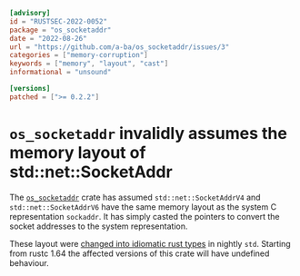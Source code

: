 ```toml
[advisory]
id = "RUSTSEC-2022-0052"
package = "os_socketaddr"
date = "2022-08-26"
url = "https://github.com/a-ba/os_socketaddr/issues/3"
categories = ["memory-corruption"]
keywords = ["memory", "layout", "cast"]
informational = "unsound"

[versions]
patched = [">= 0.2.2"]
```

# `os_socketaddr` invalidly assumes the memory layout of std::net::SocketAddr

The [`os_socketaddr`](https://crates.io/crates/os_socketaddr) crate has assumed
`std::net::SocketAddrV4` and `std::net::SocketAddrV6` have the same memory layout as the system C
representation `sockaddr`. It has simply casted the pointers to convert the socket addresses to the
system representation.

These layout were [changed into idiomatic rust types](https://github.com/rust-lang/rust/pull/78802)
in nightly `std`. Starting from rustc 1.64 the affected versions of this crate will have undefined
behaviour.

